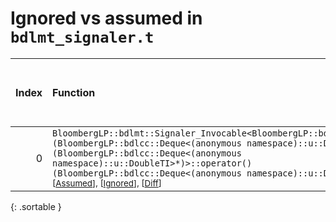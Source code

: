 # Ignored vs assumed in `bdlmt_signaler.t`

<script src="../sorttable.js"></script>

|   Index | Function                                                                                                                                                                                                                                                                                                                                                                                        |   Difference in number of lines |   Function size difference in bytes |   Number of lines in assumed build | Number of bytes in assumed build   |   Number of lines in ignored build | Number of bytes in ignored build   |
|--------:|:------------------------------------------------------------------------------------------------------------------------------------------------------------------------------------------------------------------------------------------------------------------------------------------------------------------------------------------------------------------------------------------------|--------------------------------:|------------------------------------:|-----------------------------------:|:-----------------------------------|-----------------------------------:|:-----------------------------------|
|       0 | `BloombergLP::bdlmt::Signaler_Invocable<BloombergLP::bdlmt::Signaler<void (BloombergLP::bdlcc::Deque<(anonymous namespace)::u::DoubleTI>*)>, void (BloombergLP::bdlcc::Deque<(anonymous namespace)::u::DoubleTI>*)>::operator()(BloombergLP::bdlcc::Deque<(anonymous namespace)::u::DoubleTI>*) const` <sup>\[[Assumed](0.assume.s.txt)\], \[[Ignored](0.none.s.txt)\], \[[Diff](0.diff.html)\] |                              -9 |                                 -32 |                                960 | 4,291,552                          |                                992 | 4,291,552                          |
{: .sortable }
